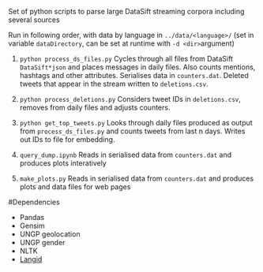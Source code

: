 Set of python scripts to parse large DataSift streaming corpora including several sources

Run in following order, with data by language in ```../data/<language>/``` (set in variable ```dataDirectory```, can be set at runtime with ```-d <dir>```argument)

1. ```python process_ds_files.py```
Cycles through all files from DataSift ```DataSift*json``` and places messages in daily files. Also counts mentions, hashtags and other attributes. Serialises data in ```counters.dat```. Deleted tweets that appear in the stream written to ```deletions.csv```.

2. ```python process_deletions.py```
Considers tweet IDs in ```deletions.csv```, removes from daily files and adjusts counters.

3. ```python get_top_tweets.py```
Looks through daily files produced as output from ```process_ds_files.py``` and counts tweets from last n days. Writes out IDs to file for embedding.

4. ```query_dump.ipynb```
Reads in serialised data from ```counters.dat``` and produces plots interatively

5. ```make_plots.py```
Reads in serialised data from ```counters.dat``` and produces plots and data files for web pages

#Dependencies
* Pandas
* Gensim
* UNGP geolocation
* UNGP gender
* NLTK
* [Langid](https://github.com/saffsd/langid.py)
